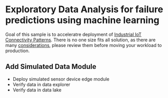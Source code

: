 # Exploratory Data Analysis for failure predictions using machine learning

Goal of this sample is to acceleratre deployment of [Industrial IoT Connectivity Patterns](TODO). There is no one size fits all solution, as there are many [considerations](TODO), please review them before moving your workload to production.

## Add Simulated Data Module

- Deploy simulated sensor device edge module
- Verify data in data explorer
- Verify data in data lake


